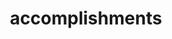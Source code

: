 ---
layout: page
title: accomplishments
description: Blog for accomplishments and attempts
permalink: /accomplishments/
---